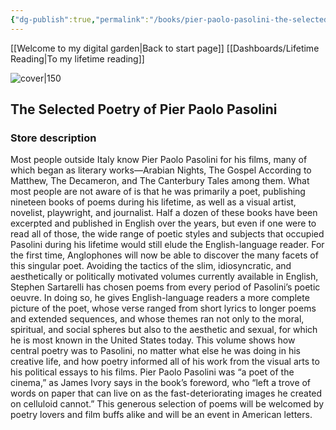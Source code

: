 ```yaml
---
{"dg-publish":true,"permalink":"/books/pier-paolo-pasolini-the-selected-poetry-of-pier-paolo-pasolini/","title":"\"The Selected Poetry of Pier Paolo Pasolini\""}
---
```


[[Welcome to my digital garden\|Back to start page]]
[[Dashboards/Lifetime Reading\|To my lifetime reading]]



![cover|150](http://books.google.com/books/content?id=dmUIBAAAQBAJ&printsec=frontcover&img=1&zoom=1&edge=curl&source=gbs_api)

## The Selected Poetry of Pier Paolo Pasolini


### Store description

Most people outside Italy know Pier Paolo Pasolini for his films, many of which began as literary works—Arabian Nights, The Gospel According to Matthew, The Decameron, and The Canterbury Tales among them. What most people are not aware of is that he was primarily a poet, publishing nineteen books of poems during his lifetime, as well as a visual artist, novelist, playwright, and journalist. Half a dozen of these books have been excerpted and published in English over the years, but even if one were to read all of those, the wide range of poetic styles and subjects that occupied Pasolini during his lifetime would still elude the English-language reader. For the first time, Anglophones will now be able to discover the many facets of this singular poet. Avoiding the tactics of the slim, idiosyncratic, and aesthetically or politically motivated volumes currently available in English, Stephen Sartarelli has chosen poems from every period of Pasolini’s poetic oeuvre. In doing so, he gives English-language readers a more complete picture of the poet, whose verse ranged from short lyrics to longer poems and extended sequences, and whose themes ran not only to the moral, spiritual, and social spheres but also to the aesthetic and sexual, for which he is most known in the United States today. This volume shows how central poetry was to Pasolini, no matter what else he was doing in his creative life, and how poetry informed all of his work from the visual arts to his political essays to his films. Pier Paolo Pasolini was “a poet of the cinema,” as James Ivory says in the book’s foreword, who “left a trove of words on paper that can live on as the fast-deteriorating images he created on celluloid cannot.” This generous selection of poems will be welcomed by poetry lovers and film buffs alike and will be an event in American letters.


```